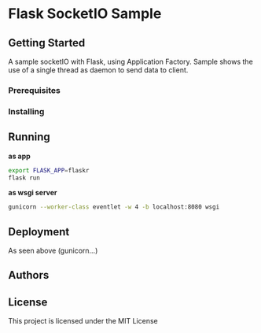 # Flask SocketIO Sample

## Getting Started
A sample socketIO with Flask, using Application Factory.
Sample shows the use of a single thread as daemon to send data to client.

### Prerequisites

### Installing

## Running

__as app__

```sh
export FLASK_APP=flaskr
flask run
```

__as wsgi server__

```sh
gunicorn --worker-class eventlet -w 4 -b localhost:8080 wsgi
```

## Deployment

As seen above (gunicorn...)

## Authors 

## License

This project is licensed under the MIT License